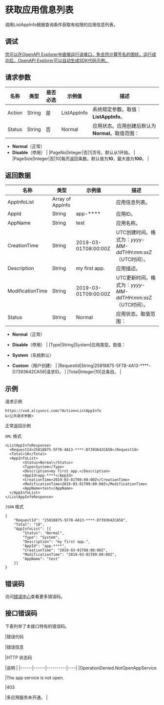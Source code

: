 # 获取应用信息列表

调用ListAppInfo根据查询条件获取有权限的应用信息列表。

## 调试

[您可以在OpenAPI Explorer中直接运行该接口，免去您计算签名的困扰。运行成功后，OpenAPI Explorer可以自动生成SDK代码示例。](https://api.aliyun.com/#product=vod&api=ListAppInfo&type=RPC&version=2017-03-21)

## 请求参数

|名称|类型|是否必选|示例值|描述|
|--|--|----|---|--|
|Action|String|是|ListAppInfo|系统规定参数。取值：**ListAppInfo**。 |
|Status|String|否|Normal|应用状态。应用创建后默认为**Normal**。取值范围：

 -   **Normal**（正常）
-   **Disable**（停用） |
|PageNo|Integer|否|1|页号。默认从1开始。 |
|PageSize|Integer|否|10|每页返回条数。默认值为**10**，最大值为**100**。 |

## 返回数据

|名称|类型|示例值|描述|
|--|--|---|--|
|AppInfoList|Array of AppInfo| |应用信息列表。 |
|AppId|String|app-\*\*\*\*|应用ID。 |
|AppName|String|test|应用名称。 |
|CreationTime|String|2019-03-01T08:00:00Z|UTC创建时间。格式为：*yyyy-MM-dd*T*HH:mm:ss*Z（UTC时间）。 |
|Description|String|my first app.|应用描述。 |
|ModificationTime|String|2019-03-01T09:00:00Z|UTC更新时间。格式为：*yyyy-MM-dd*T*HH:mm:ss*Z（UTC时间）。 |
|Status|String|Normal|应用状态。取值范围：

 -   **Normal**（正常）
-   **Disable**（停用） |
|Type|String|System|应用类型。取值：

 -   **System**（系统默认）
-   **Custom**（用户创建） |
|RequestId|String|25818875-5F78-4A13-\*\*\*\*-D7393642CA58|请求ID。 |
|Total|Integer|10|总条目。 |

## 示例

请求示例

```
https://vod.aliyuncs.com/?Action=ListAppInfo
&<公共请求参数>
```

正常返回示例

`XML` 格式

```
<ListAppInfoResponse>
  <RequestId>25818875-5F78-4A13-****-D7393642CA58</RequestId>
  <Total>10</Total>
  <AppInfoList>
        <Status>Normal</Status>
        <Type>System</Type>
        <Description>my first app.</Description>
        <AppId>app-****</AppId>
        <CreationTime>2019-03-01T08:00:00Z</CreationTime>
        <ModificationTime>2019-03-01T09:00:00Z</ModificationTime>
        <AppName>test</AppName>
  </AppInfoList>
</ListAppInfoResponse>
```

`JSON` 格式

```
{
	"RequestId": "25818875-5F78-4A13-****-D7393642CA58",
	"Total": "10",
	"AppInfoList": [{
		"Status": "Normal",
		"Type": "System",
		"Description": "my first app.",
		"AppId": "app-****",
		"CreationTime": "2019-03-01T08:00:00Z",
		"ModificationTime": "2019-03-01T09:00:00Z",
		"AppName": "test"
	}]
}
```

## 错误码

访问[错误中心](https://error-center.aliyun.com/status/product/vod)查看更多错误码。

## 接口错误码

下表列举了本接口特有的错误码。

|错误代码

|错误信息

|HTTP 状态码

|说明 |
|------|------|----------|----|
|OperationDenied.NotOpenAppService

|The app service is not open.

|403

|多应用服务未开通。 |

